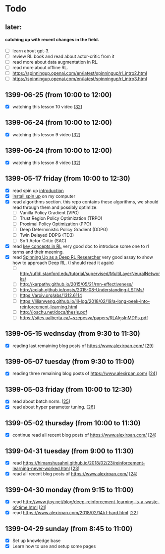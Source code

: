 # Todo
## later:
#### catching up with recent changes in the field.
- [ ] learn about gpt-3.
- [ ] review RL book and read about actor-critic from it
- [ ] read more about data augmentation in RL.
- [ ] read more about offline RL.
- [ ] https://spinningup.openai.com/en/latest/spinningup/rl_intro2.html
- [ ] https://spinningup.openai.com/en/latest/spinningup/rl_intro3.html

## 1399-06-25 (from 10:00 to 12:00)
- [x] watching this lesson 10 video [[32]]

## 1399-06-24 (from 10:00 to 12:00)
- [x] watching this lesson 9 video [[32]]

## 1399-06-24 (from 10:00 to 12:00)
- [x] watching this lesson 8 video [[32]]

## 1399-05-17 friday (from 10:00 to 12:30)
- [x] read spin up [introduction](https://spinningup.openai.com/en/latest/user/introduction.html)
- [x] [install spin up](https://spinningup.openai.com/en/latest/user/installation.html) on my computer
- [x] read algorithms section. this repo contains these algorithms, we should read through them and possibly optimize:
  * [ ] Vanilla Policy Gradient (VPG) 
  * [ ] Trust Region Policy Optimization (TRPO)
  * [ ] Proximal Policy Optimization (PPO)
  * [ ] Deep Deterministic Policy Gradient (DDPG)
  * [ ] Twin Delayed DDPG (TD3)
  * [ ] Soft Actor-Critic (SAC)
- [x] read [key concepts in RL](https://spinningup.openai.com/en/latest/spinningup/rl_intro.html) very good doc to introduce some one to rl terms and their meening.
- [x] read [Spinning Up as a Deep RL Researcher](https://spinningup.openai.com/en/latest/spinningup/spinningup.html) very good assay to show how to approach Deep RL. (I should read it again)
  * [ ] http://ufldl.stanford.edu/tutorial/supervised/MultiLayerNeuralNetworks/
  * [ ] http://karpathy.github.io/2015/05/21/rnn-effectiveness/
  * [ ] http://colah.github.io/posts/2015-08-Understanding-LSTMs/
  * [ ] https://arxiv.org/abs/1312.6114
  * [ ] https://lilianweng.github.io/lil-log/2018/02/19/a-long-peek-into-reinforcement-learning.html
  * [ ] http://joschu.net/docs/thesis.pdf
  * [ ] https://sites.ualberta.ca/~szepesva/papers/RLAlgsInMDPs.pdf

## 1399-05-15 wednsday (from 9:30 to 11:30)
- [x] reading last remaining blog posts of https://www.alexirpan.com/ [[29]]

## 1399-05-07 tuesday (from 9:30 to 11:00)
- [x] reading three remaining blog posts of https://www.alexirpan.com/ [[24]]

## 1399-05-03 friday (from 10:00 to 12:30)
- [x] read about batch norm. [[25]]
- [x] read about hyper parameter tuning. [[26]]

## 1399-05-02 thursday (from 10:00 to 11:30)
- [x] continue read all recent blog posts of https://www.alexirpan.com/ [[24]]

## 1399-04-31 tuesday (from 9:00 to 11:30)
- [x] read https://himanshusahni.github.io/2018/02/23/reinforcement-learning-never-worked.html [[23]]
- [x] read all recent blog posts of https://www.alexirpan.com/ [[24]]

## 1399-04-30 monday (from 9:15 to 11:00)
- [x] read http://www.jtoy.net/blog/deep-reinforcement-learning-is-a-waste-of-time.html [[21]]
- [x] read https://www.alexirpan.com/2018/02/14/rl-hard.html [[22]]

## 1399-04-29 sunday (from 8:45 to 11:00)
- [x] Set up knowledge base
- [x] Learn how to use and setup some pages

[//begin]: # "Autogenerated link references for markdown compatibility"
[32]: rl-sitations\32 "32"
[29]: rl-sitations\29 "29"
[24]: rl-sitations\24 "All blog posts of "
[25]: rl-sitations\25 "25"
[26]: rl-sitations\26 "26"
[23]: rl-sitations\23 "Reinforcement Learning never worked, and 'deep' only helped a bit"
[21]: rl-sitations\21 "Deep Reinforcement Learning is a waste of time"
[22]: rl-sitations\22 "Deep Reinforcement Learning Doesn't Work Yet"
[//end]: # "Autogenerated link references"